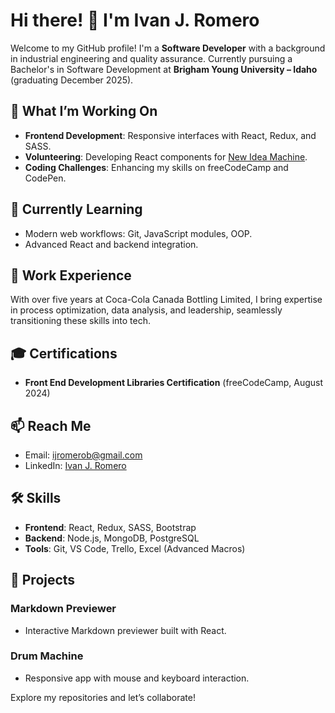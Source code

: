 # Hi there! 👋 I'm Ivan J. Romero

Welcome to my GitHub profile! I'm a **Software Developer** with a background in industrial engineering and quality assurance. Currently pursuing a Bachelor's in Software Development at **Brigham Young University – Idaho** (graduating December 2025).

## 🔭 What I’m Working On
- **Frontend Development**: Responsive interfaces with React, Redux, and SASS.
- **Volunteering**: Developing React components for [New Idea Machine](https://newideamachine.com).
- **Coding Challenges**: Enhancing my skills on freeCodeCamp and CodePen.

## 🌱 Currently Learning
- Modern web workflows: Git, JavaScript modules, OOP.
- Advanced React and backend integration.

## 💼 Work Experience
With over five years at Coca-Cola Canada Bottling Limited, I bring expertise in process optimization, data analysis, and leadership, seamlessly transitioning these skills into tech.

## 🎓 Certifications
- **Front End Development Libraries Certification** (freeCodeCamp, August 2024)

## 📫 Reach Me
- Email: [ijromerob@gmail.com](mailto:ijromerob@gmail.com)
- LinkedIn: [Ivan J. Romero](https://linkedin.com/in/ijromero)

## 🛠️ Skills
- **Frontend**: React, Redux, SASS, Bootstrap
- **Backend**: Node.js, MongoDB, PostgreSQL
- **Tools**: Git, VS Code, Trello, Excel (Advanced Macros)

## 🌟 Projects

### Markdown Previewer
- Interactive Markdown previewer built with React.

### Drum Machine
- Responsive app with mouse and keyboard interaction.

Explore my repositories and let’s collaborate!
<!---
ijromerob/ijromerob is a ✨ special ✨ repository because its `README.md` (this file) appears on your GitHub profile.
You can click the Preview link to take a look at your changes.
--->
